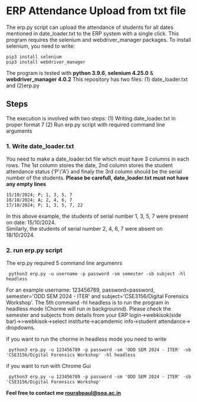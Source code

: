 # ERP Attendance Upload from txt file
The erp.py script can upload the attendance of students for all dates mentioned in date_loader.txt to the ERP system with a single click. This program requires the selenium and webdriver_manager packages. To install selenium, you need to write:
```
pip3 install selenium
pip3 install webdriver_manager
```
The program is tested with <b>python 3.9.6</b>, <b>selenium 4.25.0</b> & <b>webdriver_manager 4.0.2</b>
This repository has two files: (1) date_loader.txt and (2)erp.py
## Steps
The execution is involved with two steps: (1) Writing date_loader.txt in proper format 7 (2) Run erp.py script with required command line arguments
### 1. Write date_loader.txt
You need to make a date_loader.txt file which must have 3 columns in each rows. The 1st column stores the date, 2nd column stores the student attendance status ('P'/'A') and finaly the 3rd column should be the serial number of the students. <b>Please be carefull, date_loader.txt must not have any empty lines</b>
```
15/10/2024; P; 1, 3, 5, 7
18/10/2024; A; 2, 4, 6, 7
17/10/2024; P; 1, 3, 5, 7, 22
```
In this above example, the students of serial number 1, 3, 5, 7 were present on date: 15/10/2024.<br>
Similarly, the students of serial number 2, 4, 6, 7 were absent on 18/10/2024.

### 2. run erp.py script
The erp.py required 5 command line argumenrs
```
 python3 erp.py -u username -p password -sm semester -sb subject -hl headless
```
For an example username: 123456789, password=password, semester='ODD SEM 2024 - ITER' and subject='CSE3156/Digital Forensics Workshop'. The 5th command -hl headless is to run the program in headless mode (Chorme will run in backgrounnd). Please check the semester and subjects from details from your ERP login->webkisok(side bar)->>webkisok->select institurte->acamdemic info->student attendance-> dropdowns.

If you want to run the chorme in headless mode you need to write
```
 python3 erp.py -u 123456789 -p password -sm 'ODD SEM 2024 - ITER' -sb 'CSE3156/Digital Forensics Workshop' -hl headless
```
if you want to run with Chrome Gui
```
 python3 erp.py -u 123456789 -p password -sm 'ODD SEM 2024 - ITER' -sb 'CSE3156/Digital Forensics Workshop'
```
<b>Feel free to contact me rourabpaul@soa.ac.in</b>

